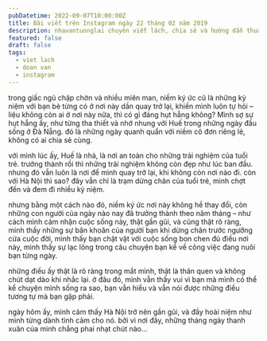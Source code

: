```yaml
---
pubDatetime: 2022-09-07T10:00:00Z
title: Bài viết trên Instagram ngày 22 tháng 02 năm 2019
description: nhavantuonglai chuyên viết lách, chia sẻ và hướng dẫn thuần thục khi thực hành viết lách qua những bài chia sẻ trên Instagram chính thức.
featured: false
draft: false
tags:
  - viet lach
  - doan van
  - instagram
---
```


trong giấc ngủ chập chờn và nhiều miên man, niềm ký ức cũ là những kỷ niệm với bạn bè từng có ở nơi này dần quay trở lại, khiến mình luôn tự hỏi – liệu không còn ai ở nơi này nữa, thì có gì đáng hụt hẫng không? Mình sợ sự hụt hẫng ấy, như từng tha thiết và nhớ nhung với Huế trong những ngày đầu sống ở Đà Nẵng. đó là những ngày quanh quẩn với niềm cô đơn riêng lẻ, không có ai chia sẻ cùng.

với mình lúc ấy, Huế là nhà, là nơi an toàn cho những trải nghiệm của tuổi trẻ. trưởng thành rồi thì những trải nghiệm không còn đẹp như lúc ban đầu. nhưng đó vẫn luôn là nơi để mình quay trở lại, khi không còn nơi nào đi. còn với Hà Nội thì sao? đây vẫn chỉ là trạm dừng chân của tuổi trẻ, mình chợt đến và đem đi nhiều kỷ niệm.

nhưng bằng một cách nào đó, niềm ký ức nơi này không hề thay đổi, còn những con người của ngày nào nay đã trưởng thành theo năm tháng – như cách mình cảm nhận cuộc sống này, thật gần gũi, và cũng thật rõ ràng, mình thấy những sự băn khoăn của người bạn khi dừng chân trước ngưỡng cửa cuộc đời, mình thấy bạn chật vật với cuộc sống bon chen đủ điều nơi này, mình thấy sự lạc lõng trong câu chuyện bạn kể về công việc đang nuôi bạn từng ngày.

những điều ấy thật là rõ ràng trong mắt mình, thật là thân quen và không chút dạt dào khi nhắc lại. ở đâu đó, mình vẫn thấy vui vì bạn mà mình có thể kể chuyện mình sống ra sao, bạn vẫn hiểu và vẫn nói được những điều tương tự mà bạn gặp phải.

ngày hôm ấy, mình cảm thấy Hà Nội trở nên gần gũi, và đầy hoài niệm như mình từng dành tình cảm cho nó. bởi vì nơi đây, những tháng ngày thanh xuân của mình chẳng phai nhạt chút nào…
